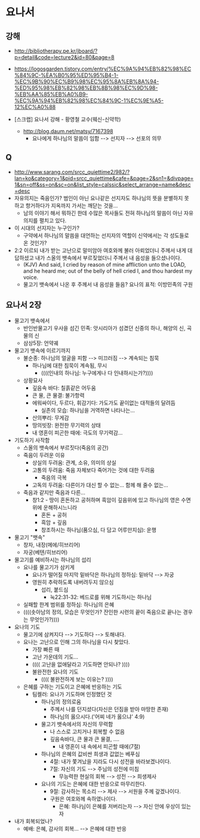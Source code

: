 # 요나서 

## 강해
* http://bibliotherapy.pe.kr/jboard/?p=detail&code=lecture2&id=80&page=8
* https://logosgarden.tistory.com/entry/%EC%9A%94%EB%82%98%EC%84%9C-%EA%B0%95%ED%95%B4-1-%EC%9B%90%EC%B9%98%EC%95%8A%EB%8A%94-%ED%95%98%EB%82%98%EB%8B%98%EC%9D%98-%EB%AA%85%EB%A0%B9-%EC%9A%94%EB%82%98%EC%84%9C-1%EC%9E%A5-12%EC%A0%88

* [스크랩] 요나서 강해 - 황영철 교수(웨신-신약학)
  - http://blog.daum.net/matsy/7167398
    - 요나에게 하나님의 말씀이 임함 --> 선지자 --> 선포의 의무
    
## Q
* http://www.sarang.com/srcc_quiettime2/982/?lan=ko&category=1&pid=srcc_quiettime&cafe=&page=2&sn1=&divpage=1&sn=off&ss=on&sc=on&list_style=calssic&select_arrange=name&desc=desc
* 자유의지는 죽음인가? 범인이 아닌 요나같은 선지자도 하나님의 뜻을 분별하지 못하고 항거하다가 지옥까지 가서는 깨닫는 것을...
  - 남의 이야기 해서 뭐하긴 한데 수많은 목사들도 전혀 하나님의 말씀이 아닌 자유의지를 펼치고 있다.
* 이 시대의 선지자는 누구인가?
  - 구약에서 하나님의 말씀을 대언하는 선지자의 역할이 신약에서는 각 성도들로 온 것인가?
* 2:2 이르되 내가 받는 고난으로 말미암아 여호와께 불러 아뢰었더니 주께서 내게 대답하셨고 내가 스올의 뱃속에서 부르짖었더니 주께서 내 음성을 들으셨나이다.
  - (KJV) And said, I cried by reason of mine affliction unto the LOAD, and he heard me; out of the belly of hell cried I, and thou hardest my voice.
  - 물고기 뱃속에서 나온 후 주께서 내 음성을 들음?
요나의 표적: 이방민족의 구원

## 요나서 2장
* 물고기 뱃속에서
  - 반인반물고기 우사을 섬긴 민족: 앗시리아가 섬겼던 신중의 하나, 해양의 신, 곡물의 신
  - 삼상5장: 언약궤
* 물고기 뱃속에 이르기까지
  - 불순종: 하나님의 얼굴을 피함 --> 미끄러짐 --> 계속되는 침묵
    - 하나님에 대한 침묵이 계속됨, 무시
      - ((((인내의 하나님: 누구에게나 다 인내하시는가?))))
  - 상황묘사
    - 깊음속 바다: 칠흙같은 어두움
    - 큰 물, 큰 물결: 불가항력
    - 에워싸이다, 두르다, 휘감기다: 가도가도 끝이없는 대적들의 달려듬
      - 실존의 모습: 하나님을 거역하면 나타나는...
    - 산의뿌리: 무게감
    - 땅의빗장: 완전한 무기력의 상태
    - 내 영혼이 피곤한 때에: 극도의 무기력감...
* 기도하기 사작함
  - 스올의 뱃속에서 부르짓다(죽음의 공간)
  - 죽음이 두려운 이유
    - 상실의 두려움: 관계, 소유, 의미의 상실
    - 고통의 두려움: 죽음 자체보다 죽어가는 것에 대한 두려움
      - 죽음의 극복
    - 고독의 두려움: 다른이가 대신 할 수 없는... 함께 해 줄수 없는...
  - 죽음과 같지만 죽음과 다른...
    - 창1:2 - 땅이 혼돈하고 공허하며 흑암이 깊음위에 있고 하나님의 영은 수면위에 운해하시느니라
      - 혼돈 + 공허
      - 흑암 + 깊음
      - 창조하시는 하나님(품으심, 다 담고 어루만지심): 운행
* 물고기 "뱃속"
  - 창자, 내장(메에/히브리어)
  - 자궁(베텐/히브리어)
* 물고기를 예비하시는 하나님의 섭리
  - 요나를 물고기가 삼키게
    - 요나가 떨어질 마지막 밑바닥은 하나님의 정하심: 밑바닥 --> 자궁
    - 영원히 추락하도록 내버려두지 않으심
      - 섭리, 붙드심
        - 눅22:31-32: 베드로를 위해 기도하시는 하나님
  - 실패할 한계 범위를 정하심: 하나님의 은혜
  - ((((솟아남의 정의, 모습은 무엇인가? 잔인한 시련의 끝이 죽음으로 끝나는 경우는 무엇인가?))))
* 요나의 기도
  - 물고기에 삼켜지다 --> 기도하다 --> 토해내다.
  - 요나는 고난으로 인해 그의 하나님을 다시 찾았다.
    - 가장 빠른 때
    - 고난 가운데의 기도...
    - (((( 고난을 없애달라고 기도하면 안되나? ))))
    - 불완전한 요나의 기도
      - (((( 불완전하게 보는 이유는? ))))
  - 은혜를 구하는 기도이고 은혜에 반응하는 기도
    - 팀켈러: 요나가 기도하며 인정했던 것
      - 하나님의 정의로움
        - 주께서 나를 던지셨다(자신은 던짐을 받아 마땅한 존재)
        - 하나님의 옳으시다.('어찌 네가 옳으냐' 4:9)
      - 물고기 뱃속에서의 자신의 무력함
        - 나 스스로 고치거나 회복할 수 없음
        - 깊음속바다, 큰 물과 큰 물결, ....
          - 내 영혼이 내 속에서 피곤할 때에(7절)
      - 하나님의 은혜의 값비싼 희생과 값없는 베푸심
        - 4절: 내가 쫓겨났을 지라도 다시 성전을 바라보겠나이다.
        - 7절: 자신의 기도 --> 주님의 성전에 미침
          - 무능력한 현실의 회복 --> 성전 --> 희생제사
      - 요나의 기도는 은혜에 대한 반응으로 마무리한다.
        - 9절: 감사하는 목소리 --> 제사 --> 서원을 주께 갚겠나이다.
        - 구원은 여호와께 속하였나이다.
          - 은혜: 하나님이 은혜를 저버리는자 --> 자신 안에 우상이 있는자
* 내가 회복되었나?
  - 예배: 은혜, 감사의 회복... --> 은혜에 대한 반응
  
  
      
